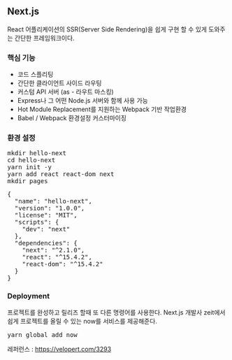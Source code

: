 ## Next.js
React 어플리케이션의 SSR(Server Side Rendering)을 쉽게 구현 할 수 있게 도와주는 간단한 프레임워크이다.

<h3>핵심 기능</h3>
<ul>
  <li>코드 스플리팅</li>
  <li>간단한 클라이언트 사이드 라우팅</li>
  <li>커스텀 API 서버 (as - 라우트 마스킹)</li>
  <li>Express나 그 어떤 Node.js 서버와 함께 사용 가능</li>
  <li>Hot Module Replacement를 지원하는 Webpack 기반 작업환경</li>
  <li>Babel / Webpack 환경설정 커스터마이징</li>
</ul>

<h3>환경 설정</h3>
<pre>
mkdir hello-next
cd hello-next
yarn init -y
yarn add react react-dom next
mkdir pages
</pre>
<pre>
{
  "name": "hello-next",
  "version": "1.0.0",
  "license": "MIT",
  "scripts": {
    "dev": "next"
  },
  "dependencies": {
    "next": "^2.1.0",
    "react": "^15.4.2",
    "react-dom": "^15.4.2"
  }
}
</pre>

<h3>Deployment</h3>

프로젝트를 완성하고 릴리즈 할때 또 다른 명령어를 사용한다. Next.js 개발사 zeit에서 쉽게 프로젝트를 올릴 수 있는 now를 서비스를 제공해준다.
<pre>
yarn global add now
</pre>
레퍼런스 : <a href="https://velopert.com/3293">https://velopert.com/3293</a>
